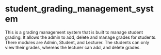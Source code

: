 # student_grading_management_system
This is a grading management system that is built to manage student grading. It allows the admin to add, delete and manage grades for students. There modules are Admin, Student, and Lecturer. The students can only view their grades, whereas the lecturer can add, and delete grades.  
